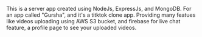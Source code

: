 This is a server app created using NodeJs, ExpressJs, and MongoDB. For an app called "Gursha", and it's a titktok clone app. Providing many featues like videos uploading using AWS S3 bucket, and firebase for live chat feature, a profile page to see your uploaded videos.
